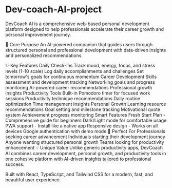 # Dev-coach-AI-project
DevCoach AI is a comprehensive web-based personal development platform designed to help professionals accelerate their career growth and personal improvement journey.

🎯 Core Purpose
An AI-powered companion that guides users through structured personal and professional development with data-driven insights and personalized recommendations.

✨ Key Features
Daily Check-ins
Track mood, energy, focus, and stress levels (1-10 scale)
Log daily accomplishments and challenges
Set tomorrow's goals for continuous momentum
Career Development
Skills assessment and development tracking
Networking goals and progress monitoring
AI-powered career recommendations
Professional growth insights
Productivity Tools
Built-in Pomodoro timer for focused work sessions
Productivity technique recommendations
Daily routine optimization
Time management insights
Personal Growth
Learning resource recommendations
Goal setting and milestone tracking
Motivational quote system
Achievement progress monitoring
Smart Features
Fresh Start Plan - Comprehensive guide for beginners
Dark/Light mode for comfortable usage
PWA support - Install like a native app
Responsive design - Works on all devices
Google authentication with demo mode
🚀 Perfect For
Professionals seeking career advancement
Individuals starting their development journey
Anyone wanting structured personal growth
Teams looking for productivity enhancement
💡 Unique Value
Unlike generic productivity apps, DevCoach AI combines career development, personal growth, and productivity tools in one cohesive platform with AI-driven insights tailored to professional success.

Built with React, TypeScript, and Tailwind CSS for a modern, fast, and beautiful user experience.

